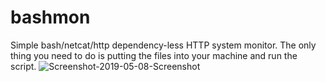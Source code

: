 # bashmon
Simple bash/netcat/http dependency-less HTTP system monitor. The only thing you need to do is putting the files into your machine and run the script.
<img src="https://i.ibb.co/ZBwP6jv/Screenshot-2019-05-08-Screenshot.png" alt="Screenshot-2019-05-08-Screenshot" border="0">
